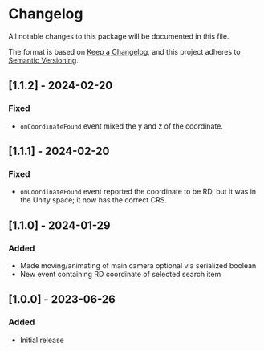 ﻿# Changelog

All notable changes to this package will be documented in this file.

The format is based on [Keep a Changelog](https://keepachangelog.com/en/1.0.0/),
and this project adheres to [Semantic Versioning](https://semver.org/spec/v2.0.0.html).

## [1.1.2] - 2024-02-20

### Fixed

- `onCoordinateFound` event mixed the y and z of the coordinate.

## [1.1.1] - 2024-02-20

### Fixed

- `onCoordinateFound` event reported the coordinate to be RD, but it was in the Unity space; it now has the correct CRS.

## [1.1.0] - 2024-01-29

### Added

- Made moving/animating of main camera optional via serialized boolean
- New event containing RD coordinate of selected search item

## [1.0.0] - 2023-06-26

### Added

- Initial release
